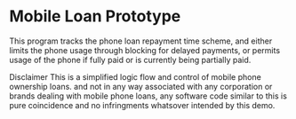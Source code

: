 # Mobile Loan Prototype
This program tracks the phone loan repayment time scheme, and either limits the phone usage through blocking for delayed payments, or permits usage of the phone if fully paid or is currently being partially paid. 

Disclaimer 
This is a simplified logic flow and control of mobile phone ownership loans. and not in any way associated with any corporation or brands dealing with mobile phone loans, any software code similar to this is pure coincidence and no infringments whatsover intended by this demo. 
